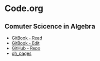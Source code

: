 # Code.org
## Comuter Scicence in Algebra

* [GitBook - Read](https://janzeteachesit.gitbooks.io/code_org-cs-in-algebra/content/)
* [GitBook - Edit](https://www.gitbook.com/book/janzeteachesit/code_org-cs-in-algebra/edit#/edit/master/)
* [GitHub - Repo](https://github.com/janzeteachesit/cs-in-algebra/)
* [gh\_pages](https://janzeteachesit.github.io/cs-in-algebra/)




